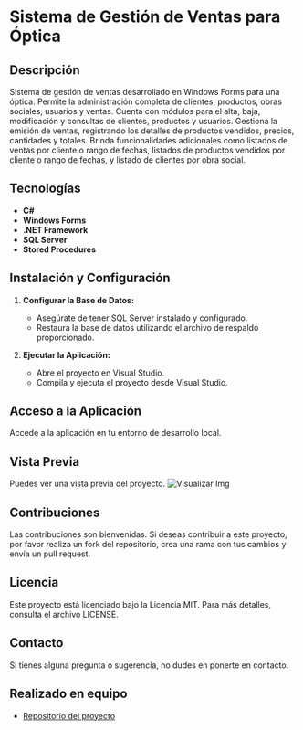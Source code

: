 # Sistema de Gestión de Ventas para Óptica

## Descripción

Sistema de gestión de ventas desarrollado en Windows Forms para una óptica. Permite la administración completa de clientes, productos, obras sociales, usuarios y ventas. Cuenta con módulos para el alta, baja, modificación y consultas de clientes, productos y usuarios. Gestiona la emisión de ventas, registrando los detalles de productos vendidos, precios, cantidades y totales. Brinda funcionalidades adicionales como listados de ventas por cliente o rango de fechas, listados de productos vendidos por cliente o rango de fechas, y listado de clientes por obra social.

## Tecnologías

- **C#**
- **Windows Forms**
- **.NET Framework**
- **SQL Server**
- **Stored Procedures**

## Instalación y Configuración

1. **Configurar la Base de Datos:**
   - Asegúrate de tener SQL Server instalado y configurado.
   - Restaura la base de datos utilizando el archivo de respaldo proporcionado.

2. **Ejecutar la Aplicación:**
   - Abre el proyecto en Visual Studio.
   - Compila y ejecuta el proyecto desde Visual Studio.

## Acceso a la Aplicación

Accede a la aplicación en tu entorno de desarrollo local.

## Vista Previa

Puedes ver una vista previa del proyecto. ![Visualizar Img](https://i.postimg.cc/jj0MvQt9/project-optica.png)

## Contribuciones

Las contribuciones son bienvenidas. Si deseas contribuir a este proyecto, por favor realiza un fork del repositorio, crea una rama con tus cambios y envía un pull request.

## Licencia

Este proyecto está licenciado bajo la Licencia MIT. Para más detalles, consulta el archivo LICENSE.

## Contacto

Si tienes alguna pregunta o sugerencia, no dudes en ponerte en contacto.

## Realizado en equipo

- [Repositorio del proyecto](https://github.com/natanael-lima/optical-management-desktop-application)
